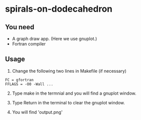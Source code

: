# spirals-on-dodecahedron

## You need

- A graph draw app. (Here we use gnuplot.)
- Fortran compiler

## Usage

1. Change the following two lines in Makefile (if necessary)
```
FC = gfortran 
FFLAGS = -O0 -Wall ...
```

2. Type make in the termnial and you will find a gnuplot window. 

3. Type Return in the terminal to clear the gnuplot window.

4. You will find 'output.png'
